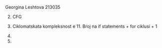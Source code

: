 
Georgina Leshtova 213035

2. CFG

3. Ciklomatskata kompleksnost e 11. Broj na if statements + for ciklusi + 1

4. 

5. 
